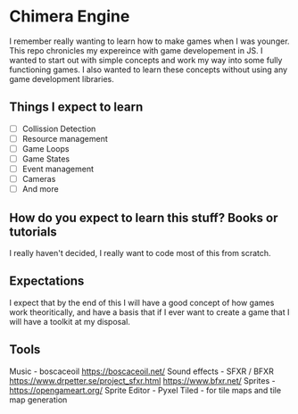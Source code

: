 # Chimera Engine

I remember really wanting to learn how to make games when I was younger. This repo chronicles my expereince with game developement in JS. I wanted to start out with simple concepts and work my way into some fully functioning games. I also wanted to learn these concepts without using any game development libraries. 

## Things I expect to learn

- [ ] Collission Detection
- [ ] Resource management
- [ ] Game Loops
- [ ] Game States
- [ ] Event management
- [ ] Cameras
- [ ] And more

## How do you expect to learn this stuff? Books or tutorials

I really haven't decided, I really want to code most of this from scratch.

## Expectations

I expect that by the end of this I will have a good concept of how games work theoritically, and have a basis that if I ever want to create a game that I will have a toolkit at my disposal.

## Tools

 Music - boscaceoil https://boscaceoil.net/
 Sound effects - SFXR / BFXR https://www.drpetter.se/project_sfxr.html https://www.bfxr.net/
 Sprites - https://opengameart.org/
 Sprite Editor - Pyxel
 Tiled - for tile maps and tile map generation



